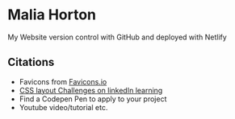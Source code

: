 # Malia Horton
My Website version control with GitHub and deployed with Netlify

## Citations
* Favicons from [Favicons.io](https://favicon.io/favicon-generator/)
* [CSS layout Challenges on linkedIn learning](https://Linkedin.com/learning/css-layout-code-challenge) 
* Find a Codepen Pen to apply to your project
* Youtube video/tutorial etc.
